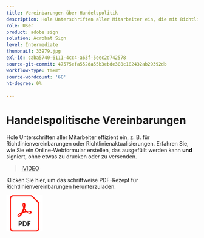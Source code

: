 ```yaml
---
title: Vereinbarungen über Handelspolitik
description: Hole Unterschriften aller Mitarbeiter ein, die mit Richtlinienvereinbarungen, Aktualisierungen und anderen Aspekten befasst sind.
role: User
product: adobe sign
solution: Acrobat Sign
level: Intermediate
thumbnail: 33979.jpg
exl-id: caba5740-6111-4cc4-a63f-5eec2d742578
source-git-commit: 47575efa552da55b3ebde308c182432ab29392db
workflow-type: tm+mt
source-wordcount: '68'
ht-degree: 0%

---
```


# Handelspolitische Vereinbarungen

Hole Unterschriften aller Mitarbeiter effizient ein, z. B. für Richtlinienvereinbarungen oder Richtlinienaktualisierungen. Erfahren Sie, wie Sie ein Online-Webformular erstellen, das ausgefüllt werden kann **und** signiert, ohne etwas zu drucken oder zu versenden.

>[!VIDEO](https://video.tv.adobe.com/v/33979?hidetitle=true)

Klicken Sie hier, um das schrittweise PDF-Rezept für Richtlinienvereinbarungen herunterzuladen.

[![PDF-Rezept herunterladen](../assets/acrobat_PDF_96.png)](../assets/adobe-sign_set_up_a_web_form_use_case.pdf)
